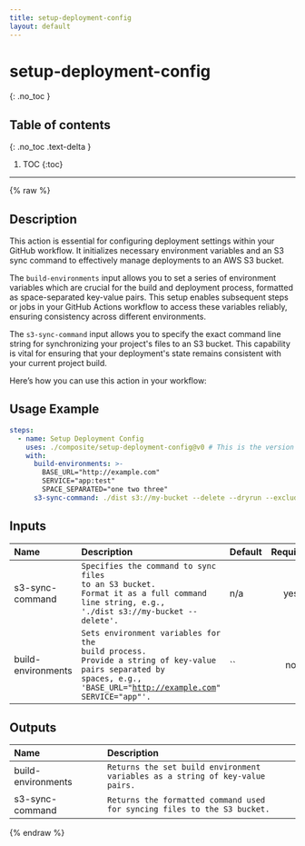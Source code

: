 ```yaml
---
title: setup-deployment-config
layout: default
---
```


# setup-deployment-config
{: .no_toc }

## Table of contents
{: .no_toc .text-delta }

1. TOC
{:toc}

---

{% raw %}

<!-- actdocs start -->

## Description

This action is essential for configuring deployment settings within your GitHub workflow.
It initializes necessary environment variables and an S3 sync command to effectively manage deployments to an AWS S3 bucket.

The `build-environments` input allows you to set a series of environment variables which are crucial for the build and deployment process, formatted as space-separated key-value pairs.
This setup enables subsequent steps or jobs in your GitHub Actions workflow to access these variables reliably, ensuring consistency across different environments.

The `s3-sync-command` input allows you to specify the exact command line string for synchronizing your project's files to an S3 bucket.
This capability is vital for ensuring that your deployment's state remains consistent with your current project build.

Here’s how you can use this action in your workflow:

## Usage Example

```yaml
steps:
  - name: Setup Deployment Config
    uses: ./composite/setup-deployment-config@v0 # This is the version of the action
    with:
      build-environments: >-
        BASE_URL="http://example.com"
        SERVICE="app:test"
        SPACE_SEPARATED="one two three"
      s3-sync-command: ./dist s3://my-bucket --delete --dryrun --exclude "*.log" --exclude "test/*"
```

## Inputs

| Name | Description | Default | Required |
| :--- | :---------- | :------ | :------: |
| s3-sync-command | <code>Specifies the command to sync files to an S3 bucket.<br>Format it as a full command line string, e.g., './dist s3://my-bucket --delete'.</code> | n/a | yes |
| build-environments | <code>Sets environment variables for the build process.<br>Provide a string of key-value pairs separated by spaces, e.g., 'BASE_URL="http://example.com" SERVICE="app"'.</code> | `` | no |

## Outputs

| Name | Description |
| :--- | :---------- |
| build-environments | <code>Returns the set build environment variables as a string of key-value pairs.</code> |
| s3-sync-command | <code>Returns the formatted command used for syncing files to the S3 bucket.</code> |

<!-- actdocs end -->

{% endraw %}

